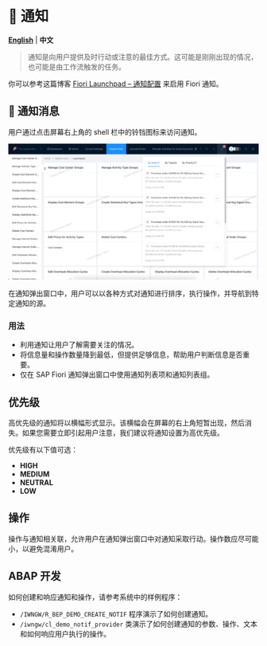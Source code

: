 # 📨 通知

[**English**](../Notification.md) | **中文**

> 通知是向用户提供及时行动或注意的最佳方式。这可能是刚刚出现的情况，也可能是由工作流触发的任务。

你可以参考这篇博客 [Fiori Launchpad – 通知配置](https://blogs.sap.com/2023/08/03/fiori-launchpad-notification-icon-configuration/) 来启用 Fiori 通知。

## 📢 通知消息

用户通过点击屏幕右上角的 shell 栏中的铃铛图标来访问通知。

![Notifications](../images/notifications.png)

在通知弹出窗口中，用户可以以各种方式对通知进行排序，执行操作，并导航到特定通知的源。

### 用法

- 利用通知让用户了解需要关注的情况。
- 将信息量和操作数量降到最低，但提供足够信息，帮助用户判断信息是否重要。
- 仅在 SAP Fiori 通知弹出窗口中使用通知列表项和通知列表组。

## 优先级

高优先级的通知将以横幅形式显示。该横幅会在屏幕的右上角短暂出现，然后消失。如果您需要立即引起用户注意，我们建议将通知设置为高优先级。

优先级有以下值可选：

- **HIGH**
- **MEDIUM**
- **NEUTRAL**
- **LOW**

## 操作

操作与通知相关联，允许用户在通知弹出窗口中对通知采取行动。操作数应尽可能小，以避免混淆用户。

## ABAP 开发

如何创建和响应通知和操作，请参考系统中的样例程序：
- `/IWNGW/R_BEP_DEMO_CREATE_NOTIF` 程序演示了如何创建通知。
- `/iwngw/cl_demo_notif_provider` 类演示了如何创建通知的参数、操作、文本和如何响应用户执行的操作。
